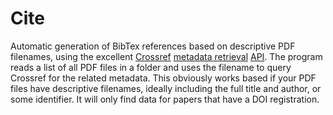 # Cite

Automatic generation of BibTex references based on descriptive PDF filenames, using the excellent [Crossref](https://www.crossref.org/) [metadata retrieval](https://www.crossref.org/services/metadata-retrieval/) [API](https://github.com/CrossRef/rest-api-doc). The program reads a list of all PDF files in a folder and uses the filename to query Crossref for the related metadata. This obviously works based if your PDF files have descriptive filenames, ideally including the full title and author, or some identifier. It will only find data for papers that have a DOI registration.